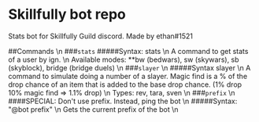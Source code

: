 # Skillfully bot repo
Stats bot for Skillfully Guild discord.
Made by ethan#1521

##Commands \n
###`stats`
  #####Syntax: stats <user> <mode> \n
  A command to get stats of a user by ign. \n
  Available modes: **bw (bedwars), sw (skywars), sb (skyblock), bridge (bridge duels) \n
###`slayer` \n
  #####Syntax slayer <type> <number> <magic find> \n
  A command to simulate doing a number of a slayer. Magic find is a % of the drop chance of an item that is added to the base drop chance. (1% drop 10% magic find => 1.1% drop) \n
  Types: rev, tara, sven \n
###`prefix` \n
  ####SPECIAL: Don't use prefix. Instead, ping the bot \n
  #####Syntax: "@bot prefix" \n
  Gets the current prefix of the bot \n
